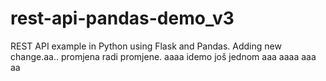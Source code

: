 # rest-api-pandas-demo_v3
REST API example in Python using Flask and Pandas. Adding new change.aa..
promjena radi promjene.
aaaa
idemo još jednom
aaa
aaaa
aaa
aa
